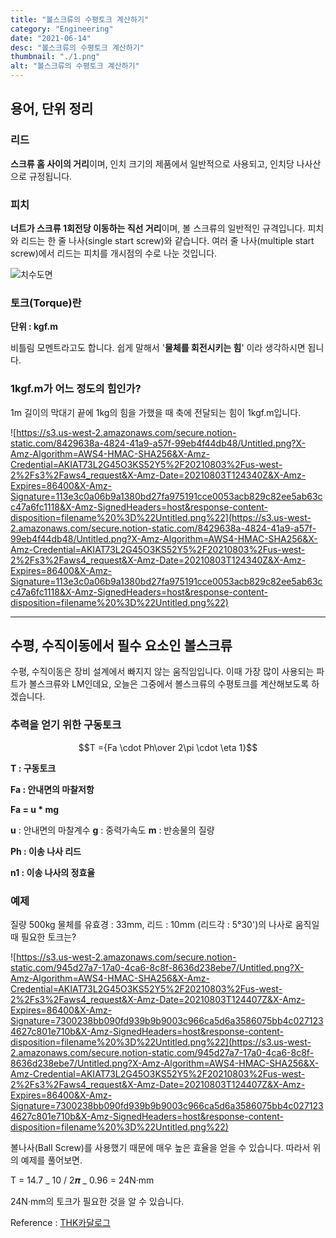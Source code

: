 ```yaml
---
title: "볼스크류의 수평토크 계산하기"
category: "Engineering"
date: "2021-06-14"
desc: "볼스크류의 수평토크 계산하기"
thumbnail: "./1.png"
alt: "볼스크류의 수평토크 계산하기"
---
```


## 용어, 단위 정리

### 리드

**스크류 홈 사이의 거리**이며, 인치 크기의 제품에서 일반적으로 사용되고, 인치당 나사산으로 규정됩니다.

### 피치

**너트가 스크류 1회전당 이동하는 직선 거리**이며, 볼 스크류의 일반적인 규격입니다. 피치와 리드는 한 줄 나사(single start screw)와 같습니다. 여러 줄 나사(multiple start screw)에서 리드는 피치를 개시점의 수로 나눈 것입니다.

![치수도면](./1/png)

### 토크(Torque)란

**단위 : kgf.m**

비틀림 모멘트라고도 합니다. 쉽게 말해서 '**물체를 회전시키는 힘**' 이라 생각하시면 됩니다.

### 1kgf.m가 어느 정도의 힘인가?

1m 길이의 막대기 끝에 1kg의 힘을 가했을 때 축에 전달되는 힘이 1kgf.m입니다.

![https://s3.us-west-2.amazonaws.com/secure.notion-static.com/8429638a-4824-41a9-a57f-99eb4f44db48/Untitled.png?X-Amz-Algorithm=AWS4-HMAC-SHA256&X-Amz-Credential=AKIAT73L2G45O3KS52Y5%2F20210803%2Fus-west-2%2Fs3%2Faws4_request&X-Amz-Date=20210803T124340Z&X-Amz-Expires=86400&X-Amz-Signature=113e3c0a06b9a1380bd27fa975191cce0053acb829c82ee5ab63cc47a6fc1118&X-Amz-SignedHeaders=host&response-content-disposition=filename%20%3D%22Untitled.png%22](https://s3.us-west-2.amazonaws.com/secure.notion-static.com/8429638a-4824-41a9-a57f-99eb4f44db48/Untitled.png?X-Amz-Algorithm=AWS4-HMAC-SHA256&X-Amz-Credential=AKIAT73L2G45O3KS52Y5%2F20210803%2Fus-west-2%2Fs3%2Faws4_request&X-Amz-Date=20210803T124340Z&X-Amz-Expires=86400&X-Amz-Signature=113e3c0a06b9a1380bd27fa975191cce0053acb829c82ee5ab63cc47a6fc1118&X-Amz-SignedHeaders=host&response-content-disposition=filename%20%3D%22Untitled.png%22)

---

## 수평, 수직이동에서 필수 요소인 볼스크류

수평, 수직이동은 장비 설계에서 빠지지 않는 움직임입니다. 이때 가장 많이 사용되는 파트가 볼스크류와 LM인데요, 오늘은 그중에서 볼스크류의 수평토크를 계산해보도록 하겠습니다.

### 추력을 얻기 위한 구동토크

$$T ={Fa \cdot Ph\over 2\pi \cdot  \eta 1}$$

**T : 구동토크**

**Fa : 안내면의 마찰저항**

**Fa = u \* mg**

**u** : 안내면의 마찰계수
**g** : 중력가속도
**m** : 반송물의 질량

**Ph : 이송 나사 리드**

**n1 : 이송 나사의 정효율**

### 예제

질량 500kg 물체를 유효경 : 33mm, 리드 : 10mm (리드각 : 5°30')의 나사로 움직일 때 필요한 토크는?

![https://s3.us-west-2.amazonaws.com/secure.notion-static.com/945d27a7-17a0-4ca6-8c8f-8636d238ebe7/Untitled.png?X-Amz-Algorithm=AWS4-HMAC-SHA256&X-Amz-Credential=AKIAT73L2G45O3KS52Y5%2F20210803%2Fus-west-2%2Fs3%2Faws4_request&X-Amz-Date=20210803T124407Z&X-Amz-Expires=86400&X-Amz-Signature=7300238bb090fd939b9b9003c966ca5d6a3586075bb4c0271234627c801e710b&X-Amz-SignedHeaders=host&response-content-disposition=filename%20%3D%22Untitled.png%22](https://s3.us-west-2.amazonaws.com/secure.notion-static.com/945d27a7-17a0-4ca6-8c8f-8636d238ebe7/Untitled.png?X-Amz-Algorithm=AWS4-HMAC-SHA256&X-Amz-Credential=AKIAT73L2G45O3KS52Y5%2F20210803%2Fus-west-2%2Fs3%2Faws4_request&X-Amz-Date=20210803T124407Z&X-Amz-Expires=86400&X-Amz-Signature=7300238bb090fd939b9b9003c966ca5d6a3586075bb4c0271234627c801e710b&X-Amz-SignedHeaders=host&response-content-disposition=filename%20%3D%22Untitled.png%22)

볼나사(Ball Screw)를 사용했기 때문에 매우 높은 효율을 얻을 수 있습니다. 따라서 위의 예제를 풀어보면.

T = 14.7 _ 10 / 2𝝅 _ 0.96 = 24N·mm

24N·mm의 토크가 필요한 것을 알 수 있습니다.

Reference : [THK카달로그](https://www.thk.com/sites/default/files/documents/kr_pdf/500-5k/Ball%20Screw/500-5K1_A15_BallScrew_1_13.pdf)
